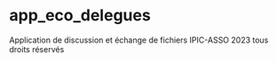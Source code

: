 # app_eco_delegues

Application de discussion et échange de fichiers
IPIC-ASSO 2023 tous droits réservés

